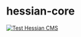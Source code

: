 # hessian-core

[![Test Hessian CMS](https://github.com/hessian-cms/hessian-core/actions/workflows/test.yml/badge.svg)](https://github.com/hessian-cms/hessian-core/actions/workflows/test.yml)
